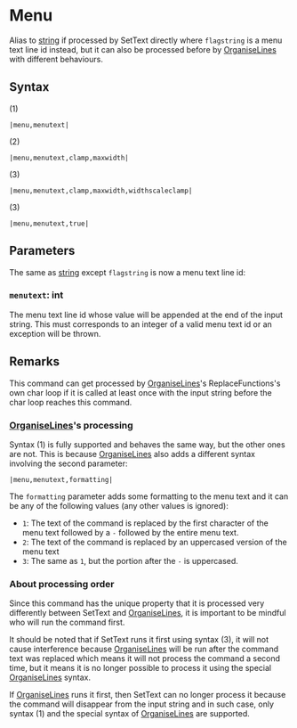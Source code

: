 # Menu

Alias to [string](String.md) if processed by SetText directly where `flagstring` is a menu text line id instead, but it can also be processed before by [OrganiseLines](../Related%20Systems/Automatic%20Line%20Breaks/OrganiseLines.md) with different behaviours.

## Syntax

(1)

````
|menu,menutext|
````

(2)

````
|menu,menutext,clamp,maxwidth|
````

(3)

````
|menu,menutext,clamp,maxwidth,widthscaleclamp|
````

(3)

````
|menu,menutext,true|
````

## Parameters

The same as [string](String.md) except `flagstring` is now a menu text line id:

### `menutext`:  int

The menu text line id whose value will be appended at the end of the input string. This must corresponds to an integer of a valid menu text id or an exception will be thrown.

## Remarks

This command can get processed by [OrganiseLines](../Related%20Systems/Automatic%20Line%20Breaks/OrganiseLines.md)'s ReplaceFunctions's own char loop if it is called at least once with the input string before the char loop reaches this command.

### [OrganiseLines](../Related%20Systems/Automatic%20Line%20Breaks/OrganiseLines.md)'s processing

Syntax (1) is fully supported and behaves the same way, but the other ones are not. This is because [OrganiseLines](../Related%20Systems/Automatic%20Line%20Breaks/OrganiseLines.md) also adds a different syntax involving the second parameter:

````
|menu,menutext,formatting|
````

The `formatting` parameter adds some formatting to the menu text and it can be any of the following values (any other values is ignored):

* `1`: The text of the command is replaced by the first character of the menu text followed by a `-` followed by the entire menu text.
* `2`: The text of the command is replaced by an uppercased version of the menu text
* `3`: The same as `1`, but the portion after the `-` is uppercased.

### About processing order

Since this command has the unique property that it is processed very differently between SetText and [OrganiseLines](../Related%20Systems/Automatic%20Line%20Breaks/OrganiseLines.md), it is important to be mindful who will run the command first. 

It should be noted that if SetText runs it first using syntax (3), it will not cause interference because [OrganiseLines](../Related%20Systems/Automatic%20Line%20Breaks/OrganiseLines.md) will be run after the command text was replaced which means it will not process the command a second time, but it means it is no longer possible to process it using the special [OrganiseLines](../Related%20Systems/Automatic%20Line%20Breaks/OrganiseLines.md) syntax. 

If [OrganiseLines](../Related%20Systems/Automatic%20Line%20Breaks/OrganiseLines.md) runs it first, then SetText can no longer process it because the command will disappear from the input string and in such case, only syntax (1) and the special syntax of [OrganiseLines](../Related%20Systems/Automatic%20Line%20Breaks/OrganiseLines.md) are supported.
